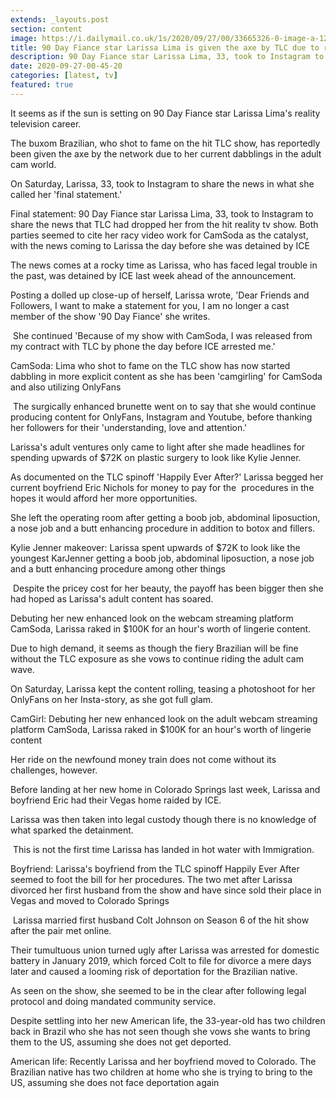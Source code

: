```yaml
---
extends: _layouts.post
section: content
image: https://i.dailymail.co.uk/1s/2020/09/27/00/33665326-0-image-a-125_1601161932533.jpg 
title: 90 Day Fiance star Larissa Lima is given the axe by TLC due to racy CamSoda content 
description: 90 Day Fiance star Larissa Lima, 33, took to Instagram to share the news that TLC had dropped her from the hit reality tv show citing racy CamSoda content as the catalyst for her departure 
date: 2020-09-27-00-45-20 
categories: [latest, tv] 
featured: true 
--- 
```

It seems as if the sun is setting on 90 Day Fiance star Larissa Lima's reality television career. 

The buxom Brazilian, who shot to fame on the hit TLC show, has reportedly been given the axe by the network due to her current dabblings in the adult cam world. 

On Saturday, Larissa, 33, took to Instagram to share the news in what she called her 'final statement.'

Final statement: 90 Day Fiance star Larissa Lima, 33, took to Instagram to share the news that TLC had dropped her from the hit reality tv show. Both parties seemed to cite her racy video work for CamSoda as the catalyst, with the news coming to Larissa the day before she was detained by ICE

The news comes at a rocky time as Larissa, who has faced legal trouble in the past, was detained by ICE last week ahead of the announcement.

Posting a dolled up close-up of herself, Larissa wrote, 'Dear Friends and Followers, I want to make a statement for you, I am no longer a cast member of the show '90 Day Fiance' she writes.

 She continued 'Because of my show with CamSoda, I was released from my contract with TLC by phone the day before ICE arrested me.' 

CamSoda: Lima who shot to fame on the TLC show has now started dabbling in more explicit content as she has been 'camgirling' for CamSoda and also utilizing OnlyFans

 The surgically enhanced brunette went on to say that she would continue producing content for OnlyFans, Instagram and Youtube, before thanking her followers for their 'understanding, love and attention.'

Larissa's adult ventures only came to light after she made headlines for spending upwards of $72K on plastic surgery to look like Kylie Jenner. 

As documented on the TLC spinoff 'Happily Ever After?' Larissa begged her current boyfriend Eric Nichols for money to pay for the  procedures in the hopes it would afford her more opportunities.

She left the operating room after getting a boob job, abdominal liposuction, a nose job and a butt enhancing procedure in addition to botox and fillers. 

Kylie Jenner makeover: Larissa spent upwards of $72K to look like the youngest KarJenner getting a boob job, abdominal liposuction, a nose job and a butt enhancing procedure among other things

 Despite the pricey cost for her beauty, the payoff has been bigger then she had hoped as Larissa's adult content has soared. 

Debuting her new enhanced look on the webcam streaming platform CamSoda, Larissa raked in $100K for an hour's worth of lingerie content.    

Due to high demand, it seems as though the fiery Brazilian will be fine without the TLC exposure as she vows to continue riding the adult cam wave. 

On Saturday, Larissa kept the content rolling, teasing a photoshoot for her OnlyFans on her Insta-story, as she got full glam.

CamGirl: Debuting her new enhanced look on the adult webcam streaming platform CamSoda, Larissa raked in $100K for an hour's worth of lingerie content

Her ride on the newfound money train does not come without its challenges, however.  

Before landing at her new home in Colorado Springs last week, Larissa and boyfriend Eric had their Vegas home raided by ICE. 

Larissa was then taken into legal custody though there is no knowledge of what sparked the detainment.    

 This is not the first time Larissa has landed in hot water with Immigration.  

Boyfriend: Larissa's boyfriend from the TLC spinoff Happily Ever After seemed to foot the bill for her procedures. The two met after Larissa divorced her first husband from the show and have since sold their place in Vegas and moved to Colorado Springs

 Larissa married first husband Colt Johnson on Season 6 of the hit show after the pair met online.

Their tumultuous union turned ugly after Larissa was arrested for domestic battery in January 2019, which forced Colt to file for divorce a mere days later and caused a looming risk of deportation for the Brazilian native. 

As seen on the show, she seemed to be in the clear after following legal protocol and doing mandated community service. 

Despite settling into her new American life, the 33-year-old has two children back in Brazil who she has not seen though she vows she wants to bring them to the US, assuming she does not get deported. 

American life: Recently Larissa and her boyfriend moved to Colorado. The Brazilian native has two children at home who she is trying to bring to the US, assuming she does not face deportation again 

